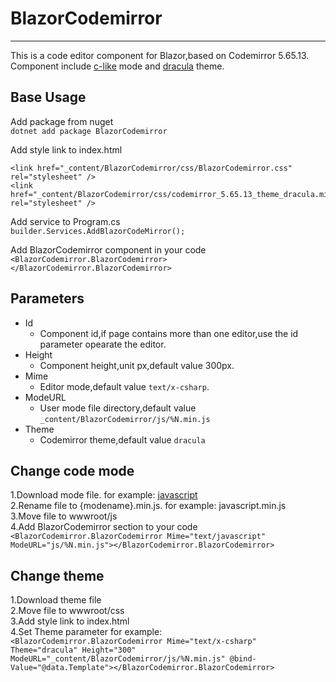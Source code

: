 ﻿# BlazorCodemirror
---
This is a code editor component for Blazor,based on Codemirror 5.65.13.  
Component include [c-like](https://codemirror.net/5/mode/clike/index.html) mode and [dracula](https://codemirror.net/5/demo/theme.html#dracula) theme.

## Base Usage
Add package from nuget  
`dotnet add package BlazorCodemirror`

Add style link to index.html
```
<link href="_content/BlazorCodemirror/css/BlazorCodemirror.css" rel="stylesheet" />
<link href="_content/BlazorCodemirror/css/codemirror_5.65.13_theme_dracula.min.css" rel="stylesheet" />
```

Add service to Program.cs  
`builder.Services.AddBlazorCodeMirror();`

Add BlazorCodemirror component in your code  
`<BlazorCodemirror.BlazorCodemirror></BlazorCodemirror.BlazorCodemirror>`
## Parameters
* Id  
  - Component id,if page contains more than one editor,use the id parameter opearate the editor.
* Height
  - Component height,unit px,default value 300px.
* Mime
  - Editor mode,default value `text/x-csharp`.
* ModeURL
  - User mode file directory,default value `_content/BlazorCodemirror/js/%N.min.js`
* Theme
  - Codemirror theme,default value `dracula`
  
## Change code mode
1.Download mode file. for example: [javascript](https://codemirror.net/5/mode/javascript/javascript.js)  
2.Rename file to {modename}.min.js. for example: javascript.min.js   
3.Move file to wwwroot/js  
4.Add BlazorCodemirror section to your code  
`<BlazorCodemirror.BlazorCodemirror Mime="text/javascript" ModeURL="js/%N.min.js"></BlazorCodemirror.BlazorCodemirror>`  
## Change theme  
1.Download theme file  
2.Move file to wwwroot/css  
3.Add style link to index.html  
4.Set Theme parameter for example:  
`<BlazorCodemirror.BlazorCodemirror Mime="text/x-csharp" Theme="dracula" Height="300" ModeURL="_content/BlazorCodemirror/js/%N.min.js" @bind-Value="@data.Template"></BlazorCodemirror.BlazorCodemirror>`